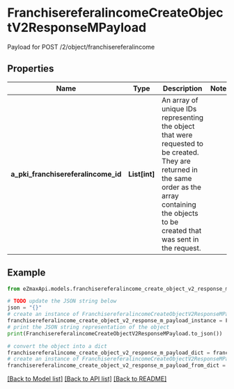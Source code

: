 # FranchisereferalincomeCreateObjectV2ResponseMPayload

Payload for POST /2/object/franchisereferalincome

## Properties

Name | Type | Description | Notes
------------ | ------------- | ------------- | -------------
**a_pki_franchisereferalincome_id** | **List[int]** | An array of unique IDs representing the object that were requested to be created.  They are returned in the same order as the array containing the objects to be created that was sent in the request. | 

## Example

```python
from eZmaxApi.models.franchisereferalincome_create_object_v2_response_m_payload import FranchisereferalincomeCreateObjectV2ResponseMPayload

# TODO update the JSON string below
json = "{}"
# create an instance of FranchisereferalincomeCreateObjectV2ResponseMPayload from a JSON string
franchisereferalincome_create_object_v2_response_m_payload_instance = FranchisereferalincomeCreateObjectV2ResponseMPayload.from_json(json)
# print the JSON string representation of the object
print(FranchisereferalincomeCreateObjectV2ResponseMPayload.to_json())

# convert the object into a dict
franchisereferalincome_create_object_v2_response_m_payload_dict = franchisereferalincome_create_object_v2_response_m_payload_instance.to_dict()
# create an instance of FranchisereferalincomeCreateObjectV2ResponseMPayload from a dict
franchisereferalincome_create_object_v2_response_m_payload_from_dict = FranchisereferalincomeCreateObjectV2ResponseMPayload.from_dict(franchisereferalincome_create_object_v2_response_m_payload_dict)
```
[[Back to Model list]](../README.md#documentation-for-models) [[Back to API list]](../README.md#documentation-for-api-endpoints) [[Back to README]](../README.md)



